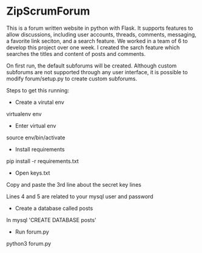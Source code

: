 # ZipScrumForum
This is a forum written website in python with Flask. It supports features to allow discussions, including user accounts, threads, comments, messaging, a favorite link seciton, and a search feature. We worked in a team of 6 to develop this project over one week. I created the sarch feature which searches the titles and content of posts and comments.

On first run, the default subforums will be created. Although custom subforums are not supported through any user interface, it is possible to modify forum/setup.py to create custom subforums.

Steps to get this running:
* Create a virutal env

virtualenv env

* Enter virtual env

source env/bin/activate

* Install requirements 

pip install -r requirements.txt

* Open keys.txt 

Copy and paste the 3rd line about the secret key lines

Lines 4 and 5 are related to your mysql user and password

* Create a database called posts

In mysql 'CREATE DATABASE posts'

* Run forum.py

python3 forum.py
